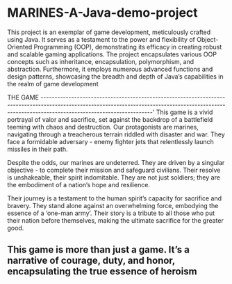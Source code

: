 # MARINES-A-Java-demo-project
This project is an exemplar of game development, meticulously crafted using Java. It serves as a testament to the power and flexibility of Object-Oriented Programming (OOP), demonstrating its efficacy in creating robust and scalable gaming applications. The project encapsulates various OOP concepts such as inheritance, encapsulation, polymorphism, and abstraction. Furthermore, it employs numerous advanced functions and design patterns, showcasing the breadth and depth of Java’s capabilities in the realm of game development


THE GAME ----------------------------------------------------------------------------------------------------------------------------------------------------------------------------------------------------'
This game is a vivid portrayal of valor and sacrifice, set against the backdrop of a battlefield teeming with chaos and destruction. Our protagonists are marines, navigating through a treacherous terrain riddled with disaster and war. They face a formidable adversary - enemy fighter jets that relentlessly launch missiles in their path.

Despite the odds, our marines are undeterred. They are driven by a singular objective - to complete their mission and safeguard civilians. Their resolve is unshakeable, their spirit indomitable. They are not just soldiers; they are the embodiment of a nation’s hope and resilience.

Their journey is a testament to the human spirit’s capacity for sacrifice and bravery. They stand alone against an overwhelming force, embodying the essence of a ‘one-man army’. Their story is a tribute to all those who put their nation before themselves, making the ultimate sacrifice for the greater good.

This game is more than just a game. It’s a narrative of courage, duty, and honor, encapsulating the true essence of heroism
---------------------------------------------------------------------------------------------------------------------------------------------------------------------------------------------------------------
